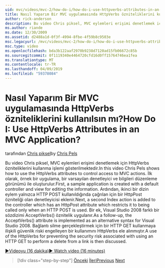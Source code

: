 ```yaml
---
uid: mvc/videos/mvc-2/how-do-i/how-do-i-use-httpverbs-attributes-in-an-mvc-application
title: Nasıl Yaparım Bir MVC uygulamasında HttpVerbs özniteliklerini kullanılsın mı? | Microsoft Docs
author: rick-anderson
description: Bu video Chris piksel, MVC eylemleri erişimi denetlemek için HttpVerbs özniteliklerini kullanma işlemi gösterilmektedir. İlk olarak, örnek bir uygulama ile bir varsayılan ortak oluşturuldu...
ms.author: riande
ms.date: 12/30/2009
ms.assetid: d2488a1d-0f3f-4994-8fbe-4f59b8c9503e
msc.legacyurl: /mvc/videos/mvc-2/how-do-i/how-do-i-use-httpverbs-attributes-in-an-mvc-application
msc.type: video
ms.openlocfilehash: bda3b122aaf2970b9238d7120ad15fb06672c85b
ms.sourcegitcommit: 0f1119340e4464720cfd16d0ff15764746ea1fea
ms.translationtype: MT
ms.contentlocale: tr-TR
ms.lasthandoff: 04/09/2019
ms.locfileid: "59378084"
---
```

# <a name="how-do-i-use-httpverbs-attributes-in-an-mvc-application"></a><span data-ttu-id="a863d-105">Nasıl Yaparım Bir MVC uygulamasında HttpVerbs özniteliklerini kullanılsın mı?</span><span class="sxs-lookup"><span data-stu-id="a863d-105">How Do I: Use HttpVerbs Attributes in an MVC Application?</span></span>

<span data-ttu-id="a863d-106">tarafından [Chris piksel](https://twitter.com/chrispels)</span><span class="sxs-lookup"><span data-stu-id="a863d-106">by [Chris Pels](https://twitter.com/chrispels)</span></span>

<span data-ttu-id="a863d-107">Bu video Chris piksel, MVC eylemleri erişimi denetlemek için HttpVerbs özniteliklerini kullanma işlemi gösterilmektedir.</span><span class="sxs-lookup"><span data-stu-id="a863d-107">In this video Chris Pels shows how to use the HttpVerbs attributes to control access to MVC actions.</span></span> <span data-ttu-id="a863d-108">İlk olarak, örnek bir uygulama, bir varsayılan denetleyici ve bilgileri düzenleme görünümü ile oluşturulur.</span><span class="sxs-lookup"><span data-stu-id="a863d-108">First, a sample application is created with a default controller and view for editing the information.</span></span> <span data-ttu-id="a863d-109">Ardından, ikinci bir dizin eylem yalnızca HTTP POST kullanıldığında çağrılan için bir HttpPost özniteliği olan denetleyicisi eklenir.</span><span class="sxs-lookup"><span data-stu-id="a863d-109">Next, a second Index action is added to the controller which has an HttpPost attribute which restricts it to being called only when an HTTP POST is used.</span></span> <span data-ttu-id="a863d-110">Bir ek, Visual Studio 2008 farklı bir sözdizimi AcceptVerbs() öznitelik uygulanır.</span><span class="sxs-lookup"><span data-stu-id="a863d-110">As a follow-up, the AcceptVerbs() attribute is implemented as an alternative syntax for Visual Studio 2008.</span></span> <span data-ttu-id="a863d-111">Bağlantı silme gerçekleştirmek için bir HTTP GET kullanmaya ilişkili güvenlik riski engelleyen bir kullanımını HttpVerbs ele alınmıştır.</span><span class="sxs-lookup"><span data-stu-id="a863d-111">A use of the HttpVerbs for preventing the security risk associated with using an HTTP GET to perform a delete from a link is then discussed.</span></span>

[<span data-ttu-id="a863d-112">&#9654;Videoyu (16 dakika)</span><span class="sxs-lookup"><span data-stu-id="a863d-112">&#9654; Watch video (16 minutes)</span></span>](https://channel9.msdn.com/Blogs/ASP-NET-Site-Videos/how-do-i-use-httpverbs-attributes-in-an-mvc-application)

> [!div class="step-by-step"]
> <span data-ttu-id="a863d-113">[Önceki](how-do-i-work-with-model-binders-in-an-mvc-application.md)
> [İleri](mvc2-html-encoding.md)</span><span class="sxs-lookup"><span data-stu-id="a863d-113">[Previous](how-do-i-work-with-model-binders-in-an-mvc-application.md)
[Next](mvc2-html-encoding.md)</span></span>
